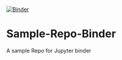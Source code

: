 [![Binder](https://mybinder.org/badge_logo.svg)](https://mybinder.org/v2/gh/elyarzv/Sample-Repo-Binder/de1e6fa9656e729dca91ef9354d16956bb5db2a2)


# Sample-Repo-Binder
A sample Repo for Jupyter binder
